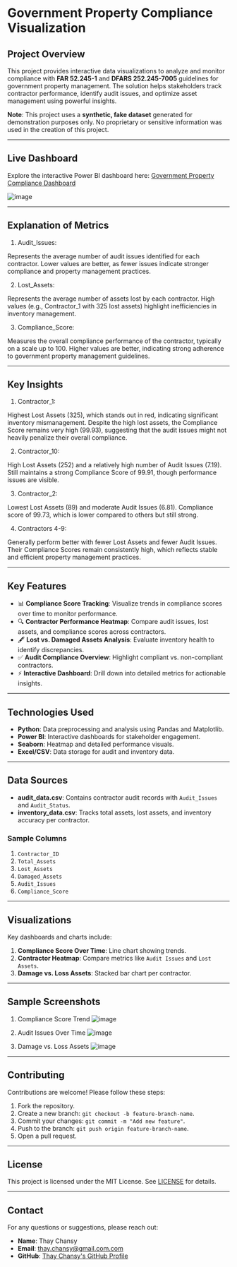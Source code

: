 # **Government Property Compliance Visualization**

## **Project Overview**  
This project provides interactive data visualizations to analyze and monitor compliance with **FAR 52.245-1** and **DFARS 252.245-7005** guidelines for government property management. The solution helps stakeholders track contractor performance, identify audit issues, and optimize asset management using powerful insights.

**Note**: This project uses a **synthetic, fake dataset** generated for demonstration purposes only. No proprietary or sensitive information was used in the creation of this project.

---

## **Live Dashboard**  
Explore the interactive Power BI dashboard here: [Government Property Compliance Dashboard](https://govtpropertycompliance.powerappsportals.com/)

![image](https://github.com/user-attachments/assets/d77d3b70-a286-4d2f-8c33-6ecadc909dfd)

---
## **Explanation of Metrics**
1. Audit_Issues:

Represents the average number of audit issues identified for each contractor.
Lower values are better, as fewer issues indicate stronger compliance and property management practices.

2. Lost_Assets:

Represents the average number of assets lost by each contractor.
High values (e.g., Contractor_1 with 325 lost assets) highlight inefficiencies in inventory management.

3. Compliance_Score:

Measures the overall compliance performance of the contractor, typically on a scale up to 100.
Higher values are better, indicating strong adherence to government property management guidelines.

---

## **Key Insights**
1. Contractor_1:

Highest Lost Assets (325), which stands out in red, indicating significant inventory mismanagement.
Despite the high lost assets, the Compliance Score remains very high (99.93), suggesting that the audit issues might not heavily penalize their overall compliance.

2. Contractor_10: 

High Lost Assets (252) and a relatively high number of Audit Issues (7.19).
Still maintains a strong Compliance Score of 99.91, though performance issues are visible.

3. Contractor_2: 

Lowest Lost Assets (89) and moderate Audit Issues (6.81).
Compliance score of 99.73, which is lower compared to others but still strong.

4. Contractors 4-9: 

Generally perform better with fewer Lost Assets and fewer Audit Issues. Their Compliance Scores remain consistently high, which reflects stable and efficient property management practices.

---

## **Key Features**  
- 📊 **Compliance Score Tracking**: Visualize trends in compliance scores over time to monitor performance.  
- 🔍 **Contractor Performance Heatmap**: Compare audit issues, lost assets, and compliance scores across contractors.  
- 🖋 **Lost vs. Damaged Assets Analysis**: Evaluate inventory health to identify discrepancies.  
- ✅ **Audit Compliance Overview**: Highlight compliant vs. non-compliant contractors.  
- ⚡ **Interactive Dashboard**: Drill down into detailed metrics for actionable insights.  

---

## **Technologies Used**  
- **Python**: Data preprocessing and analysis using Pandas and Matplotlib.  
- **Power BI**: Interactive dashboards for stakeholder engagement.  
- **Seaborn**: Heatmap and detailed performance visuals.  
- **Excel/CSV**: Data storage for audit and inventory data.  

---

## **Data Sources**  
- **audit_data.csv**: Contains contractor audit records with `Audit_Issues` and `Audit_Status`.  
- **inventory_data.csv**: Tracks total assets, lost assets, and inventory accuracy per contractor.

### **Sample Columns**  
1. `Contractor_ID`  
2. `Total_Assets`  
3. `Lost_Assets`  
4. `Damaged_Assets`  
5. `Audit_Issues`  
6. `Compliance_Score`  

---

## **Visualizations**  
Key dashboards and charts include:  
1. **Compliance Score Over Time**: Line chart showing trends.  
2. **Contractor Heatmap**: Compare metrics like `Audit Issues` and `Lost Assets`.  
3. **Damage vs. Loss Assets**: Stacked bar chart per contractor.  



---

## **Sample Screenshots**  
1. Compliance Score Trend
![image](https://github.com/user-attachments/assets/9f441044-8b90-4273-8be3-7537d85076eb)

2. Audit Issues Over Time
![image](https://github.com/user-attachments/assets/fcd2edb9-859b-4143-adae-224eb2248197)

3. Damage vs. Loss Assets
![image](https://github.com/user-attachments/assets/c5dcb086-0309-4e08-ac5e-05238e9a42b3)


---

## **Contributing**  
Contributions are welcome! Please follow these steps:  
1. Fork the repository.  
2. Create a new branch: `git checkout -b feature-branch-name`.  
3. Commit your changes: `git commit -m "Add new feature"`.  
4. Push to the branch: `git push origin feature-branch-name`.  
5. Open a pull request.

---

## **License**  
This project is licensed under the MIT License. See [LICENSE](LICENSE) for details.

---

## **Contact**  
For any questions or suggestions, please reach out:  
- **Name**: Thay Chansy
- **Email**: thay.chansy@gmail.com.com  
- **GitHub**: [Thay Chansy's GitHub Profile](https://github.com/thaychansyh)
